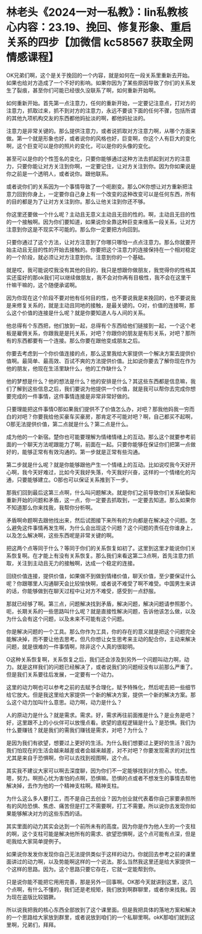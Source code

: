 # 林老头《2024一对一私教》：lin私教核心内容：23.19、挽回、修复形象、重启关系的四步【加微信 kc58567 获取全网情感课程】

OK兄弟们啊，这个是关于挽回的一个内容，就是如何在一段关系里重新去开始。如果也给对方造成了一个不好的影响。如果你因为了某些原因导致了你们的关系发生了裂痕，甚至你们可能已经很久没联系了啊，如何重新开始啊。

如何重新开始。首先第一点注意力，任何的重新开始，一定要记注意点，打对方的注意力，抓取过来，抓不到对方的注意力，永远不要谈下面的任何不骤，包括所谓的其他九项机构交友的东西都他妈扯淡的啊，都他妈扯淡的。

注意力是非常关键的。那么提供注意力，或者说抓取对方注意力啊，从哪个方面来做。第一个就是形象也好，或者说你的风格也好，巨变啊，你这个人有巨大的变化啊，这个巨变可以是你的照片的变化，可以是你的头像的变化。

甚至可以是你的个性签名的变化，只要你能够通过这种方法去抓起到对方的注意力，只要你能让对方关注到你啊，一定要记住，让对方关注到你。因为你如果说是你之前是一个透明人，或者说你。跟他联系。

或者说你们的关系因为一个事情导致了一个呃剧变。那么OK你想让对方重新把注意力回到你身上，一定要你自己身上有一个改变的这种改变可以是任何东西，所有的目的都是为了让对方关注到你。那么让他关注到你还不够。

你这里还要做一个什么呢？主动且无意义主动且无目的性的。啊，主动且无目的性的一个接触啊。因为你们要知道，如果说你全靠这种巨变来维系一段关系，让对方注意到你这是不现实不可能的。那么你一定要把方向回到。

只要你通过了这个方法，让对方注意到了你哪只哪怕一点点注意力。那么你就要开始主动且无目的性的开始去接触的。你要把这个注意力的连接保持在一个相对稳定的一个阶段，就必须让对方注意到你。注意到你的一个基础。

就是哎，我可能说哎我没有其他的目的，我只是想跟你做朋友，我觉得你的性格其实还蛮好的那ok我们可以继续做朋友，我不会对你再有目极性，我不会在这里干什嘛干嘛的，这个随便承诺啊。

因为你现在这个阶段不要对他有任何目的性，也不要说我是来挽回的，也不要说我是来修复关系的，就是主动且同地的接触，是最关键的。O对，价值的连接啊，那么这个价值的连接是什么呢？就是你要知道人与人间的关系。

他总得有个东西把，他们放到一起，总得有个东西给他们链接到一起，一个这个老板是雇佣关系，你跟我是是托关系，对吧？你跟你的朋友是有形关系，对吧？那所有的东西都要有一个连接。那么你要在跟他变成朋友之后。

你要去考虑到一个你价值连接的点，那么这里我给大家提供一个解决方案去提供价值啊。最简单、最高效、百试不爽的方法提供价值。比如说你要去了解你现在作为他的朋友，他现在生活里缺什么，他的工作缺什么？

他的梦想是什么？他的想法是什么？他的安排是什么？其这些东西都是信息嘛，我们了解到这些信息之后，我们要说为他提供一个价值，就是我可以帮你去完成你想要完成的一件事情，这件事情连接是非常非常好做的。

只要理能把这件事情O那如果我们提供不了价值怎么办，对吧？那我他妈我一穷而白的对吧？你要我给他买豪车买豪房，那肯定不可能对吧？啊，自己都买不起啊，O那无法提供价值，第二点就是什么？第二点是什么。

成为他的一个新宿。楚你也可能要理解为情绪情绪上的互动。那么这个就要参考前面的一个聊天方法呢跟能力了啊，前面在一起。只要你能够在保证你们把第一点做好的，能够正常有有效沟通的。第一步就是正常有些沟通。

第二步就是什么呢？就是你能够跟他产生一个情绪上的互动。比如说哎我今天好开心啊，我今天好难过，比如今天我好失落，今天我好兴奋，这样的一个情绪化的沟通，只要能够建立。O那也可以保证关系推到下一步。

那我们回到最后这第三点啊，什么叫问题解决。就是你们之前导致你们关系破裂和重新开始的问题和矛盾，这一点，你一定要去抓取到，一定要去知道。那么如果你不知道那么你来找我，我帮你分析啊。

矛盾啊命题啊去跟他找出来，然后试图接下来所有的方向都是在解决这个问题。怎么避免这件事情再发生啊，为什么会出现这个问题？这个问题的责任在你谁身上，以及怎么解决啊，这些东西呢是非常关键的啊。

把这两个点等同于什么？等同于你们的关系恢复如初了。这里到这里才能说你们关系恢复啊。在才能上有没有关系恢复。那么我们来看这第二3点啊，首先注意力抓取，关注到主动且无力的接触啊，达成一个稳定的连接。

回绕价值连接，提供价值，如果做不到做到情绪价值，聊天价值，至少要保证什么呢？你跟哪里人沟通聊天会比较愉快啊，或者说不难受了啊不难受。中国男生来讲的话，你能够做到在聊天过程中让对方不难受，感受到一点舒服。

那就已经够了啊。第三点，问题解决找到矛盾，解决问题，解决问题请参照那个。呃，长期关系的一些思路叫什么呢？就是直接性解决问题，告诉他该怎么做，以及为什么会有这个问题，以及未来不可能有这个问题。

你是解决问题的一个工具。那么你作为工具，你的存在的意义就是把这个问题完全能解决掉，而不要让他去思考。但凡你想让女生思考来主动的配合你，主动来解决问题，就是很难的一件事情啊，除非这个人真的很聪明。

O这种关系恢复啊，关系恢复之后，我们还会涉及到另外一个问题叫动力啊，动力。就是这样我们的问题已经解决了，或者说我们的问题经没有以前那么严重了。但是我们关系要往后发展，一定要有一个动力。

这里的动力啊也可以参考之前的去赋予合理化，赋予特殊化，然后呢去把一些细节给它放大。但是我这里给大家提供一个新的解决方案，提供一个新的解决方案。那么这个动力加叫什么意思。动力啊，动力是什么？

人的原动力是什么？就是需求。需求。好，需求再往前面推是什么？是业务是吧？好，这里跟不上的小伙伴可以放慢点看。欲望的底程逻辑是什么？是恐惧。我们为什么要赚钱？就是我们的需我们赚钱是需求，对吧？为什么？

是因为我们有欲望，想要过上更好的生活。为什么我们想要过上更好的生活？因为我们怕现在的生活会越来越差或者会越来越差，对不对吧？你要发现需求的对比性尤其是来自于恐惧啊，你可以去找到视图啊，这个点。

其实我不建议大家可以啊去深度聊，因为你们不一定能够找到对方担心。忧虑。嗯，努力。啊担心忧为害怕的点啊，恐惧嘛。恐惧的点或者不想发生的事情去帮他解决掉，去作为他的一个精神支柱啊。精神支柱。

为什么这么多人要打工，而不是自己去创业？因为创业就代表着你自己家要承担所有的风险恐惧、焦虑、痛苦但是打工不需要啊，打工不需要。所以说你去发现你如果能够解决对方的这些东西的话。

其实里面的动力其实会达到一个前所未有的高度。因为你是作为他人生的一个支柱的啊，这个支柱可能是解决他所有的需求、欲望恐惧啊，这个点可能有点深，但是呃我给大家简单提例子。

如果说你发发你发现你自己无法提供类似于这样的动力。你就回去参考之前的课里面讲过的动力啊，以及势能啊这样的一个说法。那么当然我这里还是给大家提供一个这样的思路。因为。这个思路只要它存在，它就一定能帮到你。

只是说你能不能把它用用完善，那是另外一回事啊。OK那今天就讲到这里，这几个点啊，有什么不懂的，我们还是老规矩，我们放到啊群聊里，或者你来找我。因为现在盗版比较猖獗。

所以说我把我的核心东西全部放到了这个课里面。但是我把具体的落地方案和解决的一个思路给大家放到群里，或者说放到咱们的一个私聊里啊。okK那咱们就到这里啊，兄弟们，拜拜。

